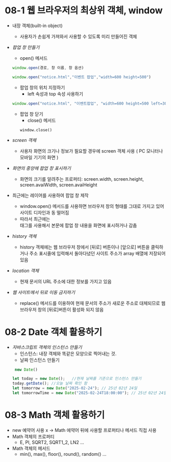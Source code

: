 # 08-1 웹 브라우저의 최상위 객체, window
- 내장 객체(built-in object)
  - 사용자가 손쉽게 가져와서 사용할 수 있도록 미리 만들어진 객체
  
- *팝업 창 만들기*
  - open() 메서드
  ```js
  window.open(경로, 창 이름, 창 옵션)
  
  window.open("notice.html","이벤트 팝업","width=600 height=500")
  ```
  - 팝업 창의 위치 지정하기
    - left 속성과 top 속성 사용하기
  ```js
  window.open("notice.html", "이벤트팝업", "width=600 height=500 left=300 top=200")
  ```
  
  - 팝업 창 닫기
    - close() 메서드
    ```
    window.close() 
    ```

- *screen 객체*
  - 사용자 화면의 크기나 정보가 필요할 경우에 screen 객체 사용 ( PC 모니터나 모바일 기기의 화면 )

- *화면의 중앙에 팝업 창 표시하기*
  - 화면의 크기를 알려주는 프로퍼티: screen.width, screen.height, screen.avaiWidth, screen.avaiHeight

- 최근에는 레이어를 사용하여 팝업 창 제작
  - window.open() 메서드를 사용하면 브라우저 창의 형태를 그대로 가지고 있어 사이트 디자인과 동 떨어짐
  - 따라서 최근에는 <div> 태그를 사용해서 본문에 팝업 창 내용을 화면에 표시하거나 감춤

- *history 객체*
  - history 객체에는 웹 브라우저 창에서 [뒤로] 버튼이나 [앞으로] 버튼을 클릭하거나 주소 표시줄에 입력해서 돌아다녔던 사이트 주소가 array 배열에 저장되어 있음

- *location 객체*
  - 현재 문서의 URL 주소에 대한 정보를 가지고 있음

- *웹 사이트에서 뒤로 이동 금지하기*
  - replace() 메서드를 이용하여 현재 문서의 주소가 새로운 주소로 대체되므로 웹 브라우저 창의 [뒤로]버튼이 활성화 되지 않음
  
# 08-2 Date 객체 활용하기
- *자바스크립트 객체의 인스턴스 만들기*
  - 인스턴스: 내장 객체와 똑같은 모양으로 찍어내는 것.
  - 날짜 인스턴스 만들기
  ```js
   new Date()
  
  let today = new Date();   //현재 날짜를 기준으로 인스턴스 만들기
  today.getDate(); //오늘 날짜 확인 함
  let tomorrow = new Date("2025-02-24"); // 25년 02년 24일
  let tomorrowTime = new Date("2025-02-24T18:00:00"); // 25년 02년 24일 18시
  ```
# 08-3 Math 객체 활용하기
  - new 예약어 사용 x -> Math 에약어 뒤에 사용할 프로퍼티나 메서드 직접 사용
  - Math 객체의 프로퍼티
    - E, PI, SQRT2, SQRT1_2, LN2 ...
  - Math 객체의 메서드
    - min(), max(), floor(), round(), random() ...